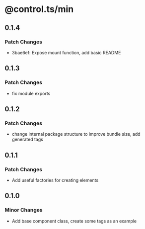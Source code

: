 # @control.ts/min

## 0.1.4

### Patch Changes

- 3bae6ef: Expose mount function, add basic README

## 0.1.3

### Patch Changes

- fix module exports

## 0.1.2

### Patch Changes

- change internal package structure to improve bundle size, add generated tags

## 0.1.1

### Patch Changes

- Add useful factories for creating elements

## 0.1.0

### Minor Changes

- Add base component class, create some tags as an example
